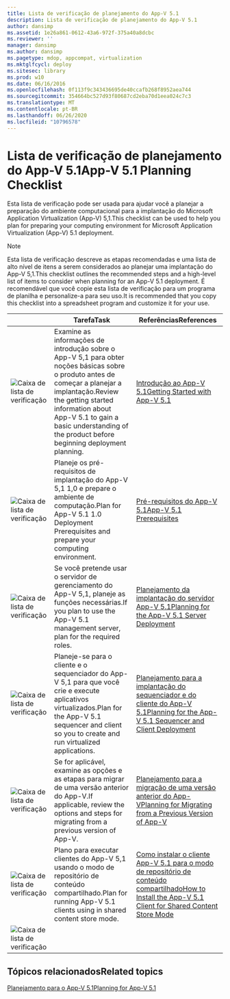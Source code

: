 ```yaml
---
title: Lista de verificação de planejamento do App-V 5.1
description: Lista de verificação de planejamento do App-V 5.1
author: dansimp
ms.assetid: 1e26a861-0612-43a6-972f-375a40a8dcbc
ms.reviewer: ''
manager: dansimp
ms.author: dansimp
ms.pagetype: mdop, appcompat, virtualization
ms.mktglfcycl: deploy
ms.sitesec: library
ms.prod: w10
ms.date: 06/16/2016
ms.openlocfilehash: 0f113f9c343436695de40ccafb268f8952aea744
ms.sourcegitcommit: 354664bc527d93f80687cd2eba70d1eea024c7c3
ms.translationtype: MT
ms.contentlocale: pt-BR
ms.lasthandoff: 06/26/2020
ms.locfileid: "10796578"
---
```

# <span data-ttu-id="0235f-103">Lista de verificação de planejamento do App-V 5.1</span><span class="sxs-lookup"><span data-stu-id="0235f-103">App-V 5.1 Planning Checklist</span></span>

<span data-ttu-id="0235f-104">Esta lista de verificação pode ser usada para ajudar você a planejar a preparação do ambiente computacional para a implantação do Microsoft Application Virtualization (App-V) 5,1.</span><span class="sxs-lookup"><span data-stu-id="0235f-104">This checklist can be used to help you plan for preparing your computing environment for Microsoft Application Virtualization (App-V) 5.1 deployment.</span></span>

> [!NOTE]
> <span data-ttu-id="0235f-105">Esta lista de verificação descreve as etapas recomendadas e uma lista de alto nível de itens a serem considerados ao planejar uma implantação do App-V 5,1.</span><span class="sxs-lookup"><span data-stu-id="0235f-105">This checklist outlines the recommended steps and a high-level list of items to consider when planning for an App-V 5.1 deployment.</span></span> <span data-ttu-id="0235f-106">É recomendável que você copie esta lista de verificação para um programa de planilha e personalize-a para seu uso.</span><span class="sxs-lookup"><span data-stu-id="0235f-106">It is recommended that you copy this checklist into a spreadsheet program and customize it for your use.</span></span>

| |<span data-ttu-id="0235f-107">Tarefa</span><span class="sxs-lookup"><span data-stu-id="0235f-107">Task</span></span> |<span data-ttu-id="0235f-108">Referências</span><span class="sxs-lookup"><span data-stu-id="0235f-108">References</span></span> |
|-|-|-|
|![Caixa de lista de verificação](images/checklistbox.gif) |<span data-ttu-id="0235f-110">Examine as informações de introdução sobre o App-V 5,1 para obter noções básicas sobre o produto antes de começar a planejar a implantação.</span><span class="sxs-lookup"><span data-stu-id="0235f-110">Review the getting started information about App-V 5.1 to gain a basic understanding of the product before beginning deployment planning.</span></span>|[<span data-ttu-id="0235f-111">Introdução ao App-V 5.1</span><span class="sxs-lookup"><span data-stu-id="0235f-111">Getting Started with App-V 5.1</span></span>](getting-started-with-app-v-51.md)|
|![Caixa de lista de verificação](images/checklistbox.gif) |<span data-ttu-id="0235f-113">Planeje os pré-requisitos de implantação do App-V 5,1 1,0 e prepare o ambiente de computação.</span><span class="sxs-lookup"><span data-stu-id="0235f-113">Plan for App-V 5.1 1.0 Deployment Prerequisites and prepare your computing environment.</span></span>|[<span data-ttu-id="0235f-114">Pré-requisitos do App-V 5.1</span><span class="sxs-lookup"><span data-stu-id="0235f-114">App-V 5.1 Prerequisites</span></span>](app-v-51-prerequisites.md)|
|![Caixa de lista de verificação](images/checklistbox.gif) |<span data-ttu-id="0235f-116">Se você pretende usar o servidor de gerenciamento do App-V 5,1, planeje as funções necessárias.</span><span class="sxs-lookup"><span data-stu-id="0235f-116">If you plan to use the App-V 5.1 management server, plan for the required roles.</span></span>|[<span data-ttu-id="0235f-117">Planejamento da implantação do servidor App-V 5.1</span><span class="sxs-lookup"><span data-stu-id="0235f-117">Planning for the App-V 5.1 Server Deployment</span></span>](planning-for-the-app-v-51-server-deployment.md)|
|![Caixa de lista de verificação](images/checklistbox.gif) |<span data-ttu-id="0235f-119">Planeje-se para o cliente e o sequenciador do App-V 5,1 para que você crie e execute aplicativos virtualizados.</span><span class="sxs-lookup"><span data-stu-id="0235f-119">Plan for the App-V 5.1 sequencer and client so you to create and run virtualized applications.</span></span>|[<span data-ttu-id="0235f-120">Planejamento para a implantação do sequenciador e do cliente do App-V 5.1</span><span class="sxs-lookup"><span data-stu-id="0235f-120">Planning for the App-V 5.1 Sequencer and Client Deployment</span></span>](planning-for-the-app-v-51-sequencer-and-client-deployment.md)|
|![Caixa de lista de verificação](images/checklistbox.gif) |<span data-ttu-id="0235f-122">Se for aplicável, examine as opções e as etapas para migrar de uma versão anterior do App-V.</span><span class="sxs-lookup"><span data-stu-id="0235f-122">If applicable, review the options and steps for migrating from a previous version of App-V.</span></span>|[<span data-ttu-id="0235f-123">Planejamento para a migração de uma versão anterior do App-V</span><span class="sxs-lookup"><span data-stu-id="0235f-123">Planning for Migrating from a Previous Version of App-V</span></span>](planning-for-migrating-from-a-previous-version-of-app-v51.md)|
|![Caixa de lista de verificação](images/checklistbox.gif) |<span data-ttu-id="0235f-125">Plano para executar clientes do App-V 5,1 usando o modo de repositório de conteúdo compartilhado.</span><span class="sxs-lookup"><span data-stu-id="0235f-125">Plan for running App-V 5.1 clients using in shared content store mode.</span></span>|[<span data-ttu-id="0235f-126">Como instalar o cliente App-V 5.1 para o modo de repositório de conteúdo compartilhado</span><span class="sxs-lookup"><span data-stu-id="0235f-126">How to Install the App-V 5.1 Client for Shared Content Store Mode</span></span>](how-to-install-the-app-v-51-client-for-shared-content-store-mode.md)|
|![Caixa de lista de verificação](images/checklistbox.gif) |         |         |

## <span data-ttu-id="0235f-128">Tópicos relacionados</span><span class="sxs-lookup"><span data-stu-id="0235f-128">Related topics</span></span>

[<span data-ttu-id="0235f-129">Planejamento para o App-V 5.1</span><span class="sxs-lookup"><span data-stu-id="0235f-129">Planning for App-V 5.1</span></span>](planning-for-app-v-51.md)
